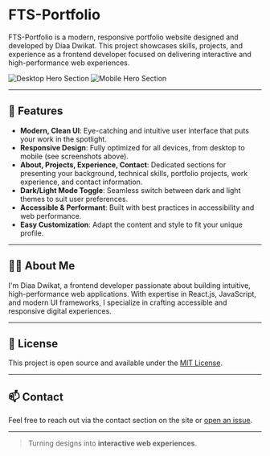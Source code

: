 # FTS-Portfolio

FTS-Portfolio is a modern, responsive portfolio website designed and developed by Diaa Dwikat. This project showcases skills, projects, and experience as a frontend developer focused on delivering interactive and high-performance web experiences.

![Desktop Hero Section](https://github.com/user-attachments/assets/126981ed-4bcd-40f7-8a1e-dad5a063f4ae)
![Mobile Hero Section](https://github.com/user-attachments/assets/c4efa0a2-dfd8-49b7-93c5-f65967e3916f)


---

## 🚀 Features

- **Modern, Clean UI**: Eye-catching and intuitive user interface that puts your work in the spotlight.
- **Responsive Design**: Fully optimized for all devices, from desktop to mobile (see screenshots above).
- **About, Projects, Experience, Contact**: Dedicated sections for presenting your background, technical skills, portfolio projects, work experience, and contact information.
- **Dark/Light Mode Toggle**: Seamless switch between dark and light themes to suit user preferences.
- **Accessible & Performant**: Built with best practices in accessibility and web performance.
- **Easy Customization**: Adapt the content and style to fit your unique profile.

---

## 🙋‍♂️ About Me

I'm Diaa Dwikat, a frontend developer passionate about building intuitive, high-performance web applications. With expertise in React.js, JavaScript, and modern UI frameworks, I specialize in crafting accessible and responsive digital experiences.

---

## 📄 License

This project is open source and available under the [MIT License](LICENSE).

---

## 📫 Contact

Feel free to reach out via the contact section on the site or [open an issue](https://github.com/Diaa-Dw/FTS-Portfolio/issues).

---

> Turning designs into **interactive web experiences**.
